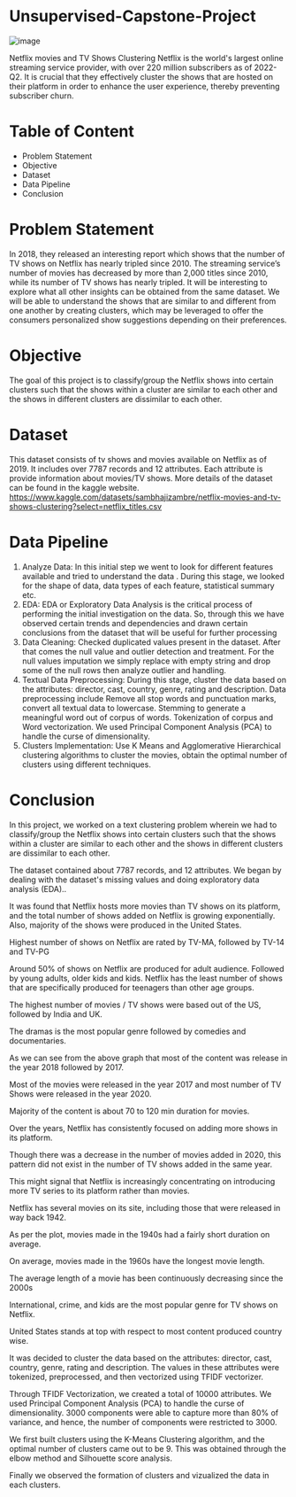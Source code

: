 # Unsupervised-Capstone-Project
![image](https://github.com/shaikh111-Z/Unsupervised-Capstone-Project/assets/83855661/a3f9da1e-36e4-4ba4-9ed5-139ab4d47852)







Netflix movies and TV Shows Clustering
Netflix is the world's largest online streaming service provider, with over 220 million subscribers as of 2022-Q2. It is crucial that they effectively cluster the shows that are hosted on their platform in order to enhance the user experience, thereby preventing subscriber churn.

# Table of Content
- Problem Statement
- Objective
- Dataset
- Data Pipeline
- Conclusion

# Problem Statement
In 2018, they released an interesting report which shows that the number of TV shows on Netflix has nearly tripled since 2010. The streaming service’s number of movies has decreased by more than 2,000 titles since 2010, while its number of TV shows has nearly tripled. It will be interesting to explore what all other insights can be obtained from the same dataset. We will be able to understand the shows that are similar to and different from one another by creating clusters, which may be leveraged to offer the consumers personalized show suggestions depending on their preferences.

# Objective
The goal of this project is to classify/group the Netflix shows into certain clusters such that the shows within a cluster are similar to each other and the shows in different clusters are dissimilar to each other.

# Dataset
This dataset consists of tv shows and movies available on Netflix as of 2019. It includes over 7787 records and 12 attributes. Each attribute is provide information about movies/TV shows. More details of the dataset can be found in the kaggle website. https://www.kaggle.com/datasets/sambhajizambre/netflix-movies-and-tv-shows-clustering?select=netflix_titles.csv

# Data Pipeline
1. Analyze Data:
In this initial step we went to look for different features available and tried to understand the data . During this stage, we looked for the shape of data, data types of each feature, statistical summary etc.
2. EDA:
EDA or Exploratory Data Analysis is the critical process of performing the initial investigation on the data. So, through this we have observed certain trends and dependencies and drawn certain conclusions from the dataset that will be useful for further processing
3. Data Cleaning:
Checked duplicated values present in the dataset. After that comes the null value and outlier detection and treatment. For the null values imputation we simply replace with empty string and drop some of the null rows then analyze outlier and handling.
4. Textual Data Preprocessing:
During this stage, cluster the data based on the attributes: director, cast, country, genre, rating and description. Data preprocessing include Remove all stop words and punctuation marks, convert all textual data to lowercase. Stemming to generate a meaningful word out of corpus of words. Tokenization of corpus and Word vectorization. We used Principal Component Analysis (PCA) to handle the curse of dimensionality.
5. Clusters Implementation:
Use K Means and Agglomerative Hierarchical clustering algorithms to cluster the movies, obtain the optimal number of clusters using different techniques.

# Conclusion
In this project, we worked on a text clustering problem wherein we had to classify/group the Netflix shows into certain clusters such that the shows within a cluster are similar to each other and the shows in different clusters are dissimilar to each other.

The dataset contained about 7787 records, and 12 attributes. We began by dealing with the dataset's missing values and doing exploratory data analysis (EDA)..

It was found that Netflix hosts more movies than TV shows on its platform, and the total number of shows added on Netflix is growing exponentially. Also, majority of the shows were produced in the United States.

Highest number of shows on Netflix are rated by TV-MA, followed by TV-14 and TV-PG

Around 50% of shows on Netflix are produced for adult audience. Followed by young adults, older kids and kids. Netflix has the least number of shows that are specifically produced for teenagers than other age groups.

The highest number of movies / TV shows were based out of the US, followed by India and UK.

The dramas is the most popular genre followed by comedies and documentaries.

As we can see from the above graph that most of the content was release in the year 2018 followed by 2017.

Most of the movies were released in the year 2017 and most number of TV Shows were released in the year 2020.

Majority of the content is about 70 to 120 min duration for movies.

Over the years, Netflix has consistently focused on adding more shows in its platform.

Though there was a decrease in the number of movies added in 2020, this pattern did not exist in the number of TV shows added in the same year.

This might signal that Netflix is increasingly concentrating on introducing more TV series to its platform rather than movies.

Netflix has several movies on its site, including those that were released in way back 1942.

As per the plot, movies made in the 1940s had a fairly short duration on average.

On average, movies made in the 1960s have the longest movie length.

The average length of a movie has been continuously decreasing since the 2000s

International, crime, and kids are the most popular genre for TV shows on Netflix.

United States stands at top with respect to most content produced country wise.

It was decided to cluster the data based on the attributes: director, cast, country, genre, rating and description. The values in these attributes were tokenized, preprocessed, and then vectorized using TFIDF vectorizer.

Through TFIDF Vectorization, we created a total of 10000 attributes. We used Principal Component Analysis (PCA) to handle the curse of dimensionality. 3000 components were able to capture more than 80% of variance, and hence, the number of components were restricted to 3000.

We first built clusters using the K-Means Clustering algorithm, and the optimal number of clusters came out to be 9. This was obtained through the elbow method and Silhouette score analysis.

Finally we observed the formation of clusters and vizualized the data in each clusters.

